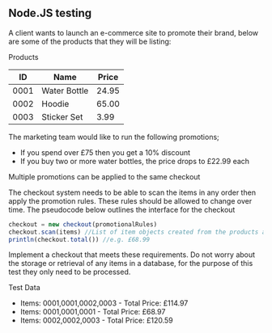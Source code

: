 ## Node.JS testing

A client wants to launch an e-commerce site to promote their brand, below are some of the products that they will be listing:

Products

| ID   | Name         | Price |
|------|--------------|-------|
| 0001 | Water Bottle | 24.95 |
| 0002 | Hoodie       | 65.00 |
| 0003 | Sticker Set  | 3.99  |


The marketing team would like to run the following promotions;

* If you spend over £75 then you get a 10% discount
* If you buy two or more water bottles, the price drops to £22.99 each

Multiple promotions can be applied to the same checkout

The checkout system needs to be able to scan the items in any order then apply the promotion rules. These rules should be allowed to change over time. The pseudocode below outlines the interface for the checkout

```javascript
checkout = new checkout(promotionalRules)
checkout.scan(items) //List of item objects created from the products above
println(checkout.total()) //e.g. £68.99
```

Implement a checkout that meets these requirements.
Do not worry about the storage or retrieval of any items in a database, for the purpose of this test they only need to be processed.

Test Data
* Items: 0001,0001,0002,0003 - Total Price: £114.97
* Items: 0001,0001,0001 - Total Price: £68.97
* Items: 0002,0002,0003 - Total Price: £120.59
